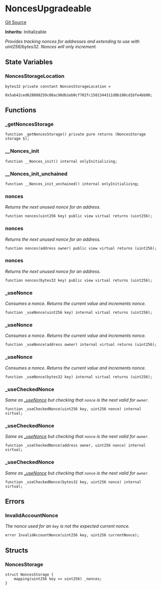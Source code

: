# NoncesUpgradeable
[Git Source](https://github.com/ambrosus/token-bridge/blob/08ecfb54703230310910522cefe4e0786efed918/contracts/utils/NoncesUpgradeable.sol)

**Inherits:**
Initializable

*Provides tracking nonces for addresses and extending to use with uint256/bytes32. Nonces will only increment.*


## State Variables
### NoncesStorageLocation

```solidity
bytes32 private constant NoncesStorageLocation =
    0x5ab42ced628888259c08ac98db1eb0cf702fc1501344311d8b100cd1bfe4bb00;
```


## Functions
### _getNoncesStorage


```solidity
function _getNoncesStorage() private pure returns (NoncesStorage storage $);
```

### __Nonces_init


```solidity
function __Nonces_init() internal onlyInitializing;
```

### __Nonces_init_unchained


```solidity
function __Nonces_init_unchained() internal onlyInitializing;
```

### nonces

*Returns the next unused nonce for an address.*


```solidity
function nonces(uint256 key) public view virtual returns (uint256);
```

### nonces

*Returns the next unused nonce for an address.*


```solidity
function nonces(address owner) public view virtual returns (uint256);
```

### nonces

*Returns the next unused nonce for an address.*


```solidity
function nonces(bytes32 key) public view virtual returns (uint256);
```

### _useNonce

*Consumes a nonce.
Returns the current value and increments nonce.*


```solidity
function _useNonce(uint256 key) internal virtual returns (uint256);
```

### _useNonce

*Consumes a nonce.
Returns the current value and increments nonce.*


```solidity
function _useNonce(address owner) internal virtual returns (uint256);
```

### _useNonce

*Consumes a nonce.
Returns the current value and increments nonce.*


```solidity
function _useNonce(bytes32 key) internal virtual returns (uint256);
```

### _useCheckedNonce

*Same as [_useNonce](/contracts/utils/NoncesUpgradeable.sol/abstract.NoncesUpgradeable.md#_usenonce) but checking that `nonce` is the next valid for `owner`.*


```solidity
function _useCheckedNonce(uint256 key, uint256 nonce) internal virtual;
```

### _useCheckedNonce

*Same as [_useNonce](/contracts/utils/NoncesUpgradeable.sol/abstract.NoncesUpgradeable.md#_usenonce) but checking that `nonce` is the next valid for `owner`.*


```solidity
function _useCheckedNonce(address owner, uint256 nonce) internal virtual;
```

### _useCheckedNonce

*Same as [_useNonce](/contracts/utils/NoncesUpgradeable.sol/abstract.NoncesUpgradeable.md#_usenonce) but checking that `nonce` is the next valid for `owner`.*


```solidity
function _useCheckedNonce(bytes32 key, uint256 nonce) internal virtual;
```

## Errors
### InvalidAccountNonce
*The nonce used for an `key` is not the expected current nonce.*


```solidity
error InvalidAccountNonce(uint256 key, uint256 currentNonce);
```

## Structs
### NoncesStorage

```solidity
struct NoncesStorage {
    mapping(uint256 key => uint256) _nonces;
}
```


